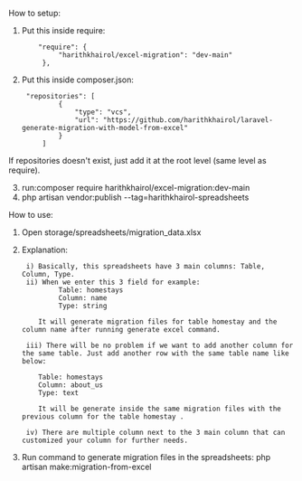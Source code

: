 How to setup:

1) Put this inside require:
   
           "require": {
                "harithkhairol/excel-migration": "dev-main"
            },
   
2) Put this inside composer.json:

        "repositories": [
                {
                    "type": "vcs",
                    "url": "https://github.com/harithkhairol/laravel-generate-migration-with-model-from-excel"
                }
            ]

If repositories doesn't exist, just add it at the root level (same level as require).
   
3) run:composer require harithkhairol/excel-migration:dev-main
4) php artisan vendor:publish --tag=harithkhairol-spreadsheets

How to use:

1) Open storage/spreadsheets/migration_data.xlsx
2) Explanation:

        i) Basically, this spreadsheets have 3 main columns: Table, Column, Type.
        ii) When we enter this 3 field for example:
                Table: homestays
                Column: name
                Type: string

           It will generate migration files for table homestay and the column name after running generate excel command.
   
        iii) There will be no problem if we want to add another column for the same table. Just add another row with the same table name like below:

           Table: homestays
           Column: about_us
           Type: text

           It will be generate inside the same migration files with the previous column for the table homestay .

        iv) There are multiple column next to the 3 main column that can customized your column for further needs.

   
3) Run command to generate migration files in the spreadsheets: php artisan make:migration-from-excel
        

                
   

